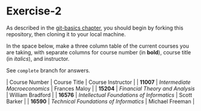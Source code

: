 # Exercise-2

As described in the [git-basics chapter](https://info201.github.io/git-basics.html), you should begin by forking this repository, then cloning it to your local machine.

In the space below, make a three column table of the current courses you are taking, with separate columns for course number (in **bold**), course title (in _italics_), and instructor.

See `complete` branch for answers.

| Course Number | Course Title | Course Instructor |
| **11007** | _Intermediate Macroeconomics_ | Frances Maloy |
| **15204** | _Financial Theory and Analysis_ | William Bradford |
| **16576** | _Intellectual Foundations of Informatics_ | Scott Barker |
| **16590** | _Technical Foundations of Informatics_ | Michael Freeman |
